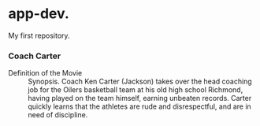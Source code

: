 # app-dev.
My first repository.
<h3 id="custom-id">Coach Carter</h3>
<dl>
  <dt>Definition of the Movie</dt>
  <dd>Synopsis. Coach Ken Carter (Jackson) takes over the head coaching job for the Oilers basketball team at his old high school Richmond, having played on the team himself, earning unbeaten records. Carter quickly learns that the athletes are rude and disrespectful, and are in need of discipline.</dd>
</dl>
